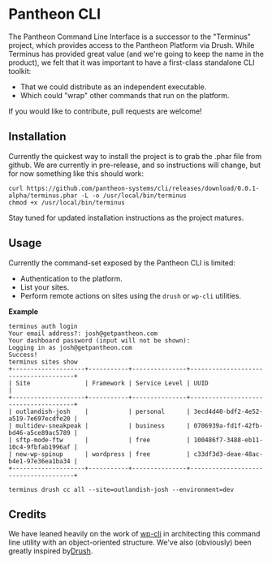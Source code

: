 Pantheon CLI
============

The Pantheon Command Line Interface is a successor to the "Terminus" project, which provides access to the Pantheon Platform via Drush. While Terminus has provided great value (and we're going to keep the name in the product), we felt that it was important to have a first-class standalone CLI toolkit:

- That we could distribute as an independent executable.
- Which could "wrap" other commands that run on the platform.

If you would like to contribute, pull requests are welcome!

Installation
------------

Currently the quickest way to install the project is to grab the .phar file from github. We are currently in pre-release, and so instructions will change, but for now something like this should work:

```
curl https://github.com/pantheon-systems/cli/releases/download/0.0.1-alpha/terminus.phar -L -o /usr/local/bin/terminus
chmod +x /usr/local/bin/terminus
```

Stay tuned for updated installation instructions as the project matures.

Usage
-----

Currently the command-set exposed by the Pantheon CLI is limited:

- Authentication to the platform.
- List your sites.
- Perform remote actions on sites using the ```drush``` or ```wp-cli``` utilities.

**Example**

```
terminus auth login
Your email address?: josh@getpantheon.com
Your dashboard password (input will not be shown):
Logging in as josh@getpantheon.com
Success!
terminus sites show
+--------------------+-----------+---------------+--------------------------------------+
| Site               | Framework | Service Level | UUID                                 |
+--------------------+-----------+---------------+--------------------------------------+
| outlandish-josh    |           | personal      | 3ecd4d40-bdf2-4e52-a519-7e697ecdfe20 |
| multidev-sneakpeak |           | business      | 0706939a-fd1f-42fb-bd46-a5ce89ac5789 |
| sftp-mode-ftw      |           | free          | 100486f7-3488-eb11-10c4-9fbfab1996af |
| new-wp-spinup      | wordpress | free          | c33df3d3-deae-48ac-b4e1-97e36ea1ba34 |
+--------------------+-----------+---------------+--------------------------------------+

terminus drush cc all --site=outlandish-josh --environment=dev
```

Credits
-------
We have leaned heavily on the work of [wp-cli](http://wp-cli.org/) in architecting this command line utility with an object-oriented structure. We've also (obviously) been greatly inspired by[Drush](http://drush.ws/).
